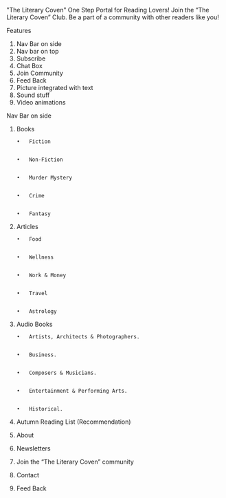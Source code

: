 "The Literary Coven"
One Step Portal for Reading Lovers!
Join the “The Literary Coven” Club. Be a part of a community with other readers like you!

Features
1.	Nav Bar on side
2.	Nav bar on top
3.	Subscribe
4.	Chat Box
5.	Join Community
6.	Feed Back
7.	Picture integrated with text
8.	Sound stuff
9.	Video animations

Nav Bar on side


1.	Books

        •	Fiction


        •	Non-Fiction


        •	Murder Mystery


        •	Crime


        •	Fantasy

  
2.	Articles


        •	Food  


        •	Wellness


        •	Work & Money


        •	Travel


        •	Astrology
  
  
  
3.	Audio Books


        •	Artists, Architects & Photographers.


        •	Business.


        •	Composers & Musicians.  


        •	Entertainment & Performing Arts.


        •	Historical.

  
4.	Autumn Reading List (Recommendation)


5.	About


6.	Newsletters


7.	Join the “The Literary Coven” community


8.	Contact


9.	Feed Back



